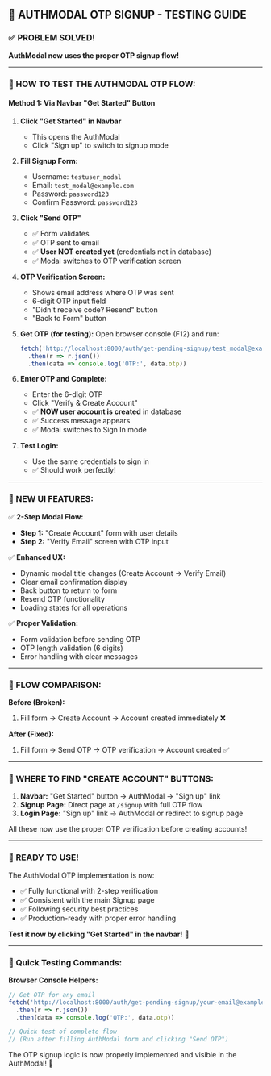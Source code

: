 ## 🎯 AUTHMODAL OTP SIGNUP - TESTING GUIDE

### ✅ PROBLEM SOLVED!
**AuthModal now uses the proper OTP signup flow!**

---

### 🧪 HOW TO TEST THE AUTHMODAL OTP FLOW:

#### **Method 1: Via Navbar "Get Started" Button**

1. **Click "Get Started" in Navbar**
   - This opens the AuthModal
   - Click "Sign up" to switch to signup mode

2. **Fill Signup Form:**
   - Username: `testuser_modal`
   - Email: `test_modal@example.com`
   - Password: `password123`
   - Confirm Password: `password123`

3. **Click "Send OTP"**
   - ✅ Form validates
   - ✅ OTP sent to email
   - ✅ **User NOT created yet** (credentials not in database)
   - ✅ Modal switches to OTP verification screen

4. **OTP Verification Screen:**
   - Shows email address where OTP was sent
   - 6-digit OTP input field
   - "Didn't receive code? Resend" button
   - "Back to Form" button

5. **Get OTP (for testing):**
   Open browser console (F12) and run:
   ```javascript
   fetch('http://localhost:8000/auth/get-pending-signup/test_modal@example.com')
     .then(r => r.json())
     .then(data => console.log('OTP:', data.otp))
   ```

6. **Enter OTP and Complete:**
   - Enter the 6-digit OTP
   - Click "Verify & Create Account"
   - ✅ **NOW user account is created** in database
   - ✅ Success message appears
   - ✅ Modal switches to Sign In mode

7. **Test Login:**
   - Use the same credentials to sign in
   - ✅ Should work perfectly!

---

### 🎨 NEW UI FEATURES:

✅ **2-Step Modal Flow:**
- **Step 1:** "Create Account" form with user details
- **Step 2:** "Verify Email" screen with OTP input

✅ **Enhanced UX:**
- Dynamic modal title changes (Create Account → Verify Email)
- Clear email confirmation display
- Back button to return to form
- Resend OTP functionality
- Loading states for all operations

✅ **Proper Validation:**
- Form validation before sending OTP
- OTP length validation (6 digits)
- Error handling with clear messages

---

### 🔄 FLOW COMPARISON:

**Before (Broken):**
1. Fill form → Create Account → Account created immediately ❌

**After (Fixed):**
1. Fill form → Send OTP → OTP verification → Account created ✅

---

### 🎯 WHERE TO FIND "CREATE ACCOUNT" BUTTONS:

1. **Navbar:** "Get Started" button → AuthModal → "Sign up" link
2. **Signup Page:** Direct page at `/signup` with full OTP flow
3. **Login Page:** "Sign up" link → AuthModal or redirect to signup page

All these now use the proper OTP verification before creating accounts!

---

### 🚀 READY TO USE!

The AuthModal OTP implementation is now:
- ✅ Fully functional with 2-step verification
- ✅ Consistent with the main Signup page
- ✅ Following security best practices
- ✅ Production-ready with proper error handling

**Test it now by clicking "Get Started" in the navbar!** 🎉

---

### 🔧 Quick Testing Commands:

**Browser Console Helpers:**
```javascript
// Get OTP for any email
fetch('http://localhost:8000/auth/get-pending-signup/your-email@example.com')
  .then(r => r.json())
  .then(data => console.log('OTP:', data.otp))

// Quick test of complete flow
// (Run after filling AuthModal form and clicking "Send OTP")
```

The OTP signup logic is now properly implemented and visible in the AuthModal! 🎯